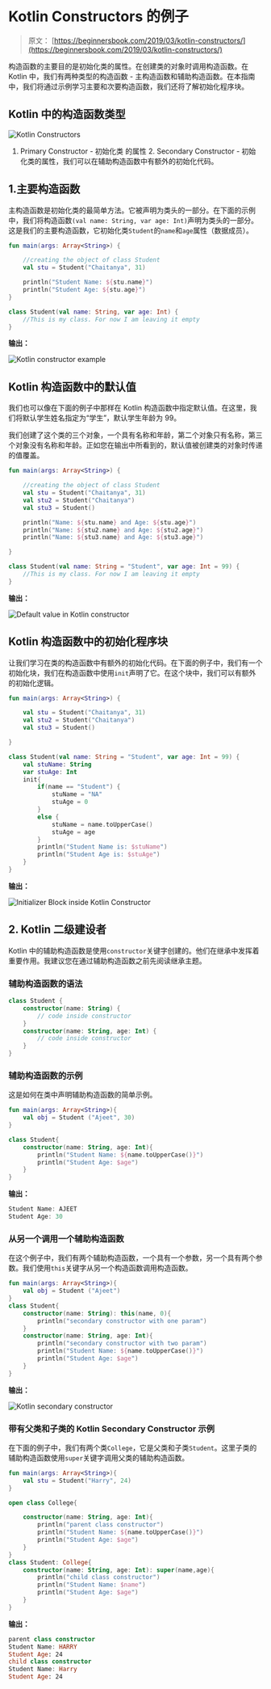 # Kotlin Constructors 的例子

> 原文： [https://beginnersbook.com/2019/03/kotlin-constructors/](https://beginnersbook.com/2019/03/kotlin-constructors/)

构造函数的主要目的是初始化类的属性。在创建类的对象时调用构造函数。在 Kotlin 中，我们有两种类型的构造函数 - 主构造函数和辅助构造函数。在本指南中，我们将通过示例学习主要和次要构造函数，我们还将了解初始化程序块。

## Kotlin 中的构造函数类型

![Kotlin Constructors](img/530a311d301c512f49fc776afa0bc47a.jpg)
1.  Primary Constructor - 初始化类
的属性 2\. Secondary Constructor - 初始化类的属性，我们可以在辅助构造函数中有额外的初始化代码。

## 1.主要构造函数

主构造函数是初始化类的最简单方法。它被声明为类头的一部分。在下面的示例中，我们将构造函数`(val name: String, var age: Int)`声明为类头的一部分。这是我们的主要构造函数，它初始化类`Student`的`name`和`age`属性（数据成员）。

```kotlin
fun main(args: Array<String>) {

    //creating the object of class Student
    val stu = Student("Chaitanya", 31)

    println("Student Name: ${stu.name}")
    println("Student Age: ${stu.age}")
}

class Student(val name: String, var age: Int) {
    //This is my class. For now I am leaving it empty
}
```

**输出：**

![Kotlin constructor example](img/affcbd7ce943fba6c0038b48dae3c3cc.jpg)

## Kotlin 构造函数中的默认值

我们也可以像在下面的例子中那样在 Kotlin 构造函数中指定默认值。在这里，我们将默认学生姓名指定为“学生”，默认学生年龄为 99。

我们创建了这个类的三个对象，一个具有名称和年龄，第二个对象只有名称，第三个对象没有名称和年龄。正如您在输出中所看到的，默认值被创建类的对象时传递的值覆盖。

```kotlin
fun main(args: Array<String>) {

    //creating the object of class Student
    val stu = Student("Chaitanya", 31)
    val stu2 = Student("Chaitanya")
    val stu3 = Student()

    println("Name: ${stu.name} and Age: ${stu.age}")
    println("Name: ${stu2.name} and Age: ${stu2.age}")
    println("Name: ${stu3.name} and Age: ${stu3.age}")

}

class Student(val name: String = "Student", var age: Int = 99) {
    //This is my class. For now I am leaving it empty
}
```

**输出：**

![Default value in Kotlin constructor](img/23ba9a79b2722561cd7ecf9c90982327.jpg)

## Kotlin 构造函数中的初始化程序块

让我们学习在类的构造函数中有额外的初始化代码。在下面的例子中，我们有一个初始化块，我们在构造函数中使用`init`声明了它。在这个块中，我们可以有额外的初始化逻辑。

```kotlin
fun main(args: Array<String>) {

    val stu = Student("Chaitanya", 31)
    val stu2 = Student("Chaitanya")
    val stu3 = Student()

}

class Student(val name: String = "Student", var age: Int = 99) {
    val stuName: String
    var stuAge: Int
    init{
        if(name == "Student") {
            stuName = "NA"
            stuAge = 0
        }
        else {
            stuName = name.toUpperCase()
            stuAge = age
        }
        println("Student Name is: $stuName")
        println("Student Age is: $stuAge")
    }
}
```

**输出：**

![Initializer Block inside Kotlin Constructor](img/4033180c3c1ead6ccb6fb7e481662515.jpg)

## 2\. Kotlin 二级建设者

Kotlin 中的辅助构造函数是使用`constructor`关键字创建的。他们在继承中发挥着重要作用。我建议您在通过辅助构造函数之前先阅读继承主题。

### 辅助构造函数的语法

```kotlin
class Student {
    constructor(name: String) {
        // code inside constructor
    }
    constructor(name: String, age: Int) {
        // code inside constructor
    }
}
```

### 辅助构造函数的示例

这是如何在类中声明辅助构造函数的简单示例。

```kotlin
fun main(args: Array<String>){
    val obj = Student ("Ajeet", 30)
}

class Student{
    constructor(name: String, age: Int){
        println("Student Name: ${name.toUpperCase()}")
        println("Student Age: $age")
    }
}
```

**输出：**

```kotlin
Student Name: AJEET
Student Age: 30
```

### 从另一个调用一个辅助构造函数

在这个例子中，我们有两个辅助构造函数，一个具有一个参数，另一个具有两个参数。我们使用`this`关键字从另一个构造函数调用构造函数。

```kotlin
fun main(args: Array<String>){
    val obj = Student ("Ajeet")
}
class Student{
    constructor(name: String): this(name, 0){
        println("secondary constructor with one param")
    }
    constructor(name: String, age: Int){
        println("secondary constructor with two param")
        println("Student Name: ${name.toUpperCase()}")
        println("Student Age: $age")
    }
}
```

**输出：**

![Kotlin secondary constructor](img/8bb858ae07517315d3b6e1f38e398c4c.jpg)

### 带有父类和子类的 Kotlin Secondary Constructor 示例

在下面的例子中，我们有两个类`College`，它是父类和子类`Student`。这里子类的辅助构造函数使用`super`关键字调用父类的辅助构造函数。

```kotlin
fun main(args: Array<String>){
    val stu = Student("Harry", 24)
}

open class College{

    constructor(name: String, age: Int){
        println("parent class constructor")
        println("Student Name: ${name.toUpperCase()}")
        println("Student Age: $age")
    }
}
class Student: College{
    constructor(name: String, age: Int): super(name,age){
        println("child class constructor")
        println("Student Name: $name")
        println("Student Age: $age")
    }
}
```

**输出：**

```kotlin
parent class constructor
Student Name: HARRY
Student Age: 24
child class constructor
Student Name: Harry
Student Age: 24
```